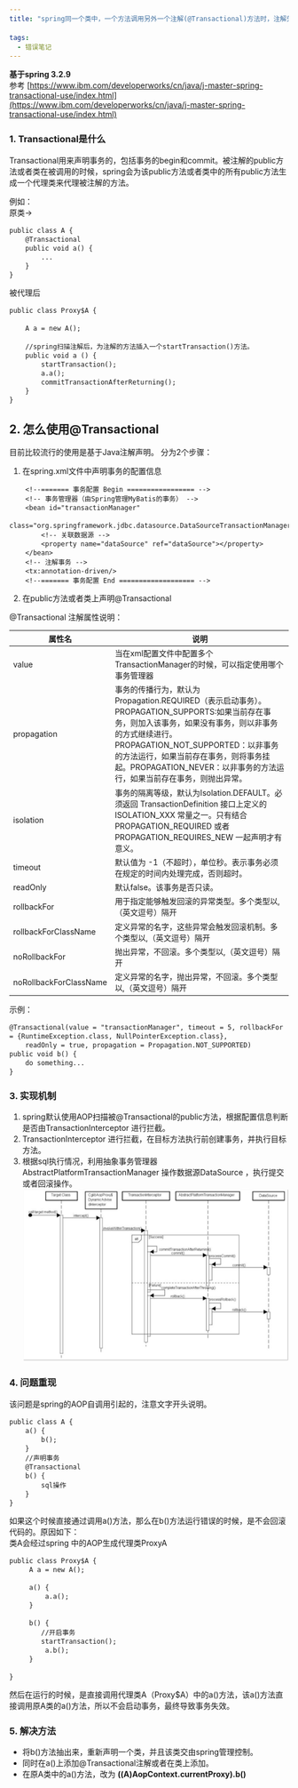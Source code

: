 ```yaml
---
title: "spring同一个类中，一个方法调用另外一个注解(@Transactional)方法时，注解失效"

tags:
  - 错误笔记
---
```


**基于spring 3.2.9**   
参考 [https://www.ibm.com/developerworks/cn/java/j-master-spring-transactional-use/index.html](https://www.ibm.com/developerworks/cn/java/j-master-spring-transactional-use/index.html)
### 1. Transactional是什么
 Transactional用来声明事务的，包括事务的begin和commit。被注解的public方法或者类在被调用的时候，spring会为该public方法或者类中的所有public方法生成一个代理类来代理被注解的方法。  

例如：  
原类->
```
public class A {
    @Transactional
    public void a() {
        ...            
    }
}
```

被代理后

```
public class Proxy$A {

    A a = new A();

    //spring扫描注解后，为注解的方法插入一个startTransaction()方法。
    public void a () {
        startTransaction();
        a.a();
        commitTransactionAfterReturning();
    }
}
```

## 2. 怎么使用@Transactional  
目前比较流行的使用是基于Java注解声明。
分为2个步骤：  

1. 在spring.xml文件中声明事务的配置信息

```
    <!--======= 事务配置 Begin ================= -->
    <!-- 事务管理器（由Spring管理MyBatis的事务） -->
    <bean id="transactionManager"
          class="org.springframework.jdbc.datasource.DataSourceTransactionManager">
        <!-- 关联数据源 -->
        <property name="dataSource" ref="dataSource"></property>
    </bean>
    <!-- 注解事务 -->
    <tx:annotation-driven/>
    <!--======= 事务配置 End =================== -->
```
2. 在public方法或者类上声明@Transactional 

@Transactional 注解属性说明：

| 属性名 | 说明 |
|----|-----|
value | 当在xml配置文件中配置多个TransactionManager的时候，可以指定使用哪个事务管理器
propagation | 事务的传播行为，默认为Propagation.REQUIRED（表示启动事务）。PROPAGATION_SUPPORTS:如果当前存在事务，则加入该事务，如果没有事务，则以非事务的方式继续进行。 PROPAGATION_NOT_SUPPORTED：以非事务的方法运行，如果当前存在事务，则将事务挂起。PROPAGATION_NEVER：以非事务的方法运行，如果当前存在事务，则抛出异常。
isolation | 事务的隔离等级，默认为Isolation.DEFAULT。必须返回 TransactionDefinition 接口上定义的ISOLATION_XXX 常量之一。只有结合PROPAGATION_REQUIRED 或者 PROPAGATION_REQUIRES_NEW 一起声明才有意义。
timeout | 默认值为 -1（不超时），单位秒。表示事务必须在规定的时间内处理完成，否则超时。
readOnly | 默认false。该事务是否只读。
rollbackFor | 用于指定能够触发回滚的异常类型。多个类型以,（英文逗号）隔开
rollbackForClassName | 定义异常的名字，这些异常会触发回滚机制。多个类型以,（英文逗号）隔开
noRollbackFor | 抛出异常，不回滚。多个类型以,（英文逗号）隔开
noRollbackForClassName | 定义异常的名字，抛出异常，不回滚。多个类型以,（英文逗号）隔开

示例：  

```
@Transactional(value = "transactionManager", timeout = 5, rollbackFor = {RuntimeException.class, NullPointerException.class},
    readOnly = true, propagation = Propagation.NOT_SUPPORTED)
public void b() {
    do something...
}
```

### 3. 实现机制
1. spring默认使用AOP扫描被@Transactional的public方法，根据配置信息判断是否由TransactionInterceptor 进行拦截。
2. TransactionInterceptor 进行拦截，在目标方法执行前创建事务，并执行目标方法。
3. 根据sql执行情况，利用抽象事务管理器AbstractPlatformTransactionManager 操作数据源DataSource ，执行提交或者回滚操作。
![image](https://raw.githubusercontent.com/wsk1103/images/master/spring%20transaclational/1.jpg)

### 4. 问题重现
该问题是spring的AOP自调用引起的，注意文字开头说明。

```
public class A {
    a() {
        b();
    }
    //声明事务
    @Transactional
    b() {
        sql操作
    }
}
```

如果这个时候直接通过调用a()方法，那么在b()方法运行错误的时候，是不会回滚代码的。原因如下：  
类A会经过spring 中的AOP生成代理类ProxyA

```
public class Proxy$A {
     A a = new A();
     
     a() {
         a.a();
     }
     
     b() {
        //开启事务
        startTransaction();
         a.b();
     }
     
}
```

然后在运行的时候，是直接调用代理类A（Proxy$A）中的a()方法，该a()方法直接调用原A类的a()方法，所以不会启动事务，最终导致事务失效。

### 5. 解决方法
- 将b()方法抽出来，重新声明一个类，并且该类交由spring管理控制。 
- 同时在a()上添加@Transactional注解或者在类上添加。
- 在原A类中的a()方法，改为 **((A)AopContext.currentProxy).b()**



